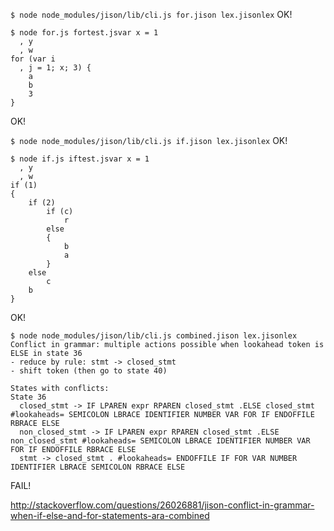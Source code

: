 
`$ node node_modules/jison/lib/cli.js for.jison lex.jisonlex`
OK!

```
$ node for.js fortest.jsvar x = 1
  , y
  , w
for (var i
  , j = 1; x; 3) {
    a
    b
    3
}
```
OK!

`$ node node_modules/jison/lib/cli.js if.jison lex.jisonlex`
OK!

```
$ node if.js iftest.jsvar x = 1
  , y
  , w
if (1) 
{
    if (2) 
        if (c) 
            r
        else 
        {
            b
            a
        }
    else 
        c
    b
}
```
OK!

```
$ node node_modules/jison/lib/cli.js combined.jison lex.jisonlex 
Conflict in grammar: multiple actions possible when lookahead token is ELSE in state 36
- reduce by rule: stmt -> closed_stmt
- shift token (then go to state 40)

States with conflicts:
State 36
  closed_stmt -> IF LPAREN expr RPAREN closed_stmt .ELSE closed_stmt #lookaheads= SEMICOLON LBRACE IDENTIFIER NUMBER VAR FOR IF ENDOFFILE RBRACE ELSE
  non_closed_stmt -> IF LPAREN expr RPAREN closed_stmt .ELSE non_closed_stmt #lookaheads= SEMICOLON LBRACE IDENTIFIER NUMBER VAR FOR IF ENDOFFILE RBRACE ELSE
  stmt -> closed_stmt . #lookaheads= ENDOFFILE IF FOR VAR NUMBER IDENTIFIER LBRACE SEMICOLON RBRACE ELSE
```
FAIL!


http://stackoverflow.com/questions/26026881/jison-conflict-in-grammar-when-if-else-and-for-statements-ara-combined
